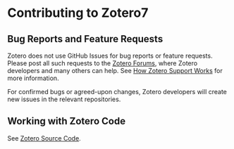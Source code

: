 # Contributing to Zotero7

## Bug Reports and Feature Requests

Zotero does not use GitHub Issues for bug reports or feature requests. Please post all such requests to the [Zotero Forums](https://forums.zotero.org), where Zotero developers and many others can help. See [How Zotero Support Works](https://www.zotero.org/support/zotero_support) for more information.

For confirmed bugs or agreed-upon changes, Zotero developers will create new issues in the relevant repositories.

## Working with Zotero Code

See [Zotero Source Code](https://www.zotero.org/support/dev/source_code).
